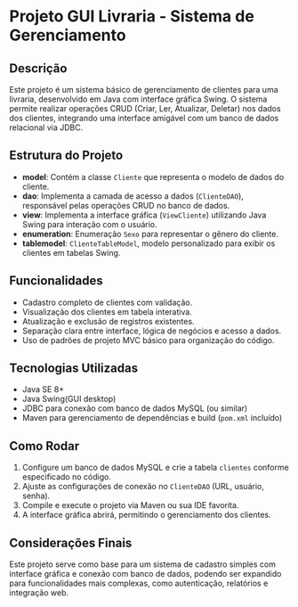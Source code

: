 # Projeto GUI Livraria - Sistema de Gerenciamento

## Descrição
Este projeto é um sistema básico de gerenciamento de clientes para uma livraria, desenvolvido em Java com interface gráfica Swing. O sistema permite realizar operações CRUD (Criar, Ler, Atualizar, Deletar) nos dados dos clientes, integrando uma interface amigável com um banco de dados relacional via JDBC.

## Estrutura do Projeto
- **model**: Contém a classe `Cliente` que representa o modelo de dados do cliente.
- **dao**: Implementa a camada de acesso a dados (`ClienteDAO`), responsável pelas operações CRUD no banco de dados.
- **view**: Implementa a interface gráfica (`ViewCliente`) utilizando Java Swing para interação com o usuário.
- **enumeration**: Enumeração `Sexo` para representar o gênero do cliente.
- **tablemodel**: `ClienteTableModel`, modelo personalizado para exibir os clientes em tabelas Swing.

## Funcionalidades
- Cadastro completo de clientes com validação.
- Visualização dos clientes em tabela interativa.
- Atualização e exclusão de registros existentes.
- Separação clara entre interface, lógica de negócios e acesso a dados.
- Uso de padrões de projeto MVC básico para organização do código.

## Tecnologias Utilizadas
- Java SE 8+
- Java Swing(GUI desktop)
- JDBC para conexão com banco de dados MySQL (ou similar)
- Maven para gerenciamento de dependências e build (`pom.xml` incluído)

## Como Rodar
1. Configure um banco de dados MySQL e crie a tabela `clientes` conforme especificado no código.
2. Ajuste as configurações de conexão no `ClienteDAO` (URL, usuário, senha).
3. Compile e execute o projeto via Maven ou sua IDE favorita.
4. A interface gráfica abrirá, permitindo o gerenciamento dos clientes.

## Considerações Finais
Este projeto serve como base para um sistema de cadastro simples com interface gráfica e conexão com banco de dados, podendo ser expandido para funcionalidades mais complexas, como autenticação, relatórios e integração web.
